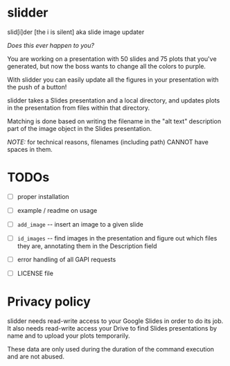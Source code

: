# slidder

slid[i]der [the i is silent] aka slide image updater

*Does this ever happen to you?*

You are working on a presentation with 50 slides and 75 plots that you've generated,
but now the boss wants to change all the colors to purple.

With slidder you can easily update all the figures in your presentation with the push of a button!

slidder takes a Slides presentation and a local directory, and updates plots in the presentation
from files within that directory.

Matching is done based on writing the filename in the "alt text" description part
of the image object in the Slides presentation.

*NOTE:* for technical reasons, filenames (including path) CANNOT have spaces in them.

# TODOs

- [ ] proper installation
- [ ] example / readme on usage
- [ ] `add_image` -- insert an image to a given slide
- [ ] `id_images` -- find images in the presentation and figure out which files they are,
      annotating them in the Description field
- [ ] error handling of all GAPI requests
- [ ] LICENSE file


# Privacy policy

slidder needs read-write access to your Google Slides in order to do its job.
It also needs read-write access your Drive to find Slides presentations by name and to upload
your plots temporarily.

These data are only used during the duration of the command execution and are not abused.
